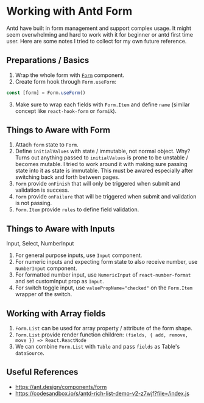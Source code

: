 # Working with Antd Form

Antd have built in form management and support complex usage. It might seem overwhelming and hard to work with it for beginner or antd first time user. Here are some notes I tried to collect for my own future reference.

## Preparations / Basics

1. Wrap the whole form with [`Form`](https://4x.ant.design/components/form/) component.
2. Create form hook through `Form.useForm`:

```js
const [form] = Form.useForm()
```

3. Make sure to wrap each fields with `Form.Item` and define `name` (similar concept like `react-hook-form` or `formik`).

## Things to Aware with Form

1. Attach `form` state to `Form`.
2. Define `initialValues` with state / immutable, not normal object.
   Why? Turns out anything passed to `initialValues` is prone to be unstable / becomes mutable. I tried to work around it with making sure passing state into it as state is immutable. This must be awared especially after switching back and forth between pages.
3. `Form` provide `onFinish` that will only be triggered when submit and validation is success.
4. `Form` provide `onFailure` that will be triggered when submit and validation is not passing.
5. `Form.Item` provide `rules` to define field validation.

## Things to Aware with Inputs

Input, Select, NumberInput

1. For general purpose inputs, use `Input` component.
2. For numeric inputs and expecting form state to also receive number, use `NumberInput` component.
3. For formatted number input, use `NumericInput` of `react-number-format` and set customInput prop as `Input`.
4. For switch toggle input, use `valuePropName="checked"` on the `Form.Item` wrapper of the switch.

## Working with Array fields

1. `Form.List` can be used for array property / attribute of the form shape.
2. `Form.List` provide render function children: `(fields, { add, remove, move }) => React.ReactNode`
3. We can combine `Form.List` with `Table` and pass `fields` as Table's `dataSource`.

## Useful References

- https://ant.design/components/form
- https://codesandbox.io/s/antd-rich-list-demo-v2-z7wjf?file=/index.js
